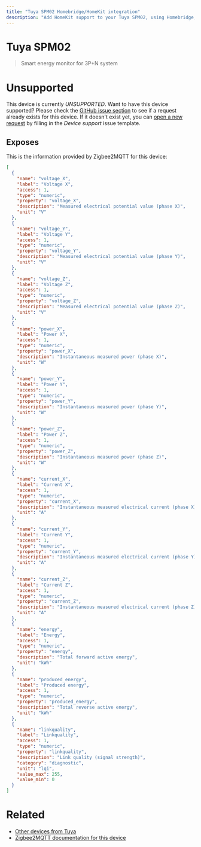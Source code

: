 ```yaml
---
title: "Tuya SPM02 Homebridge/HomeKit integration"
description: "Add HomeKit support to your Tuya SPM02, using Homebridge, Zigbee2MQTT and homebridge-z2m."
---
```

<!---
This file has been GENERATED using src/docgen/docgen.ts
DO NOT EDIT THIS FILE MANUALLY!
-->
# Tuya SPM02
> Smart energy monitor for 3P+N system


# Unsupported

This device is currently *UNSUPPORTED*.
Want to have this device supported? Please check the [GitHub issue section](https://github.com/itavero/homebridge-z2m/issues?q=SPM02) to see if a request already exists for this device.
If it doesn't exist yet, you can [open a new request](https://github.com/itavero/homebridge-z2m/issues/new?assignees=&labels=enhancement&template=device_support.yml&title=%5BDevice%5D+Tuya%20SPM02&model=Tuya%20SPM02&exposes=%5B%0A%20%20%7B%0A%20%20%20%20%22name%22%3A%20%22voltage_X%22%2C%0A%20%20%20%20%22label%22%3A%20%22Voltage%20X%22%2C%0A%20%20%20%20%22access%22%3A%201%2C%0A%20%20%20%20%22type%22%3A%20%22numeric%22%2C%0A%20%20%20%20%22property%22%3A%20%22voltage_X%22%2C%0A%20%20%20%20%22description%22%3A%20%22Measured%20electrical%20potential%20value%20(phase%20X)%22%2C%0A%20%20%20%20%22unit%22%3A%20%22V%22%0A%20%20%7D%2C%0A%20%20%7B%0A%20%20%20%20%22name%22%3A%20%22voltage_Y%22%2C%0A%20%20%20%20%22label%22%3A%20%22Voltage%20Y%22%2C%0A%20%20%20%20%22access%22%3A%201%2C%0A%20%20%20%20%22type%22%3A%20%22numeric%22%2C%0A%20%20%20%20%22property%22%3A%20%22voltage_Y%22%2C%0A%20%20%20%20%22description%22%3A%20%22Measured%20electrical%20potential%20value%20(phase%20Y)%22%2C%0A%20%20%20%20%22unit%22%3A%20%22V%22%0A%20%20%7D%2C%0A%20%20%7B%0A%20%20%20%20%22name%22%3A%20%22voltage_Z%22%2C%0A%20%20%20%20%22label%22%3A%20%22Voltage%20Z%22%2C%0A%20%20%20%20%22access%22%3A%201%2C%0A%20%20%20%20%22type%22%3A%20%22numeric%22%2C%0A%20%20%20%20%22property%22%3A%20%22voltage_Z%22%2C%0A%20%20%20%20%22description%22%3A%20%22Measured%20electrical%20potential%20value%20(phase%20Z)%22%2C%0A%20%20%20%20%22unit%22%3A%20%22V%22%0A%20%20%7D%2C%0A%20%20%7B%0A%20%20%20%20%22name%22%3A%20%22power_X%22%2C%0A%20%20%20%20%22label%22%3A%20%22Power%20X%22%2C%0A%20%20%20%20%22access%22%3A%201%2C%0A%20%20%20%20%22type%22%3A%20%22numeric%22%2C%0A%20%20%20%20%22property%22%3A%20%22power_X%22%2C%0A%20%20%20%20%22description%22%3A%20%22Instantaneous%20measured%20power%20(phase%20X)%22%2C%0A%20%20%20%20%22unit%22%3A%20%22W%22%0A%20%20%7D%2C%0A%20%20%7B%0A%20%20%20%20%22name%22%3A%20%22power_Y%22%2C%0A%20%20%20%20%22label%22%3A%20%22Power%20Y%22%2C%0A%20%20%20%20%22access%22%3A%201%2C%0A%20%20%20%20%22type%22%3A%20%22numeric%22%2C%0A%20%20%20%20%22property%22%3A%20%22power_Y%22%2C%0A%20%20%20%20%22description%22%3A%20%22Instantaneous%20measured%20power%20(phase%20Y)%22%2C%0A%20%20%20%20%22unit%22%3A%20%22W%22%0A%20%20%7D%2C%0A%20%20%7B%0A%20%20%20%20%22name%22%3A%20%22power_Z%22%2C%0A%20%20%20%20%22label%22%3A%20%22Power%20Z%22%2C%0A%20%20%20%20%22access%22%3A%201%2C%0A%20%20%20%20%22type%22%3A%20%22numeric%22%2C%0A%20%20%20%20%22property%22%3A%20%22power_Z%22%2C%0A%20%20%20%20%22description%22%3A%20%22Instantaneous%20measured%20power%20(phase%20Z)%22%2C%0A%20%20%20%20%22unit%22%3A%20%22W%22%0A%20%20%7D%2C%0A%20%20%7B%0A%20%20%20%20%22name%22%3A%20%22current_X%22%2C%0A%20%20%20%20%22label%22%3A%20%22Current%20X%22%2C%0A%20%20%20%20%22access%22%3A%201%2C%0A%20%20%20%20%22type%22%3A%20%22numeric%22%2C%0A%20%20%20%20%22property%22%3A%20%22current_X%22%2C%0A%20%20%20%20%22description%22%3A%20%22Instantaneous%20measured%20electrical%20current%20(phase%20X)%22%2C%0A%20%20%20%20%22unit%22%3A%20%22A%22%0A%20%20%7D%2C%0A%20%20%7B%0A%20%20%20%20%22name%22%3A%20%22current_Y%22%2C%0A%20%20%20%20%22label%22%3A%20%22Current%20Y%22%2C%0A%20%20%20%20%22access%22%3A%201%2C%0A%20%20%20%20%22type%22%3A%20%22numeric%22%2C%0A%20%20%20%20%22property%22%3A%20%22current_Y%22%2C%0A%20%20%20%20%22description%22%3A%20%22Instantaneous%20measured%20electrical%20current%20(phase%20Y)%22%2C%0A%20%20%20%20%22unit%22%3A%20%22A%22%0A%20%20%7D%2C%0A%20%20%7B%0A%20%20%20%20%22name%22%3A%20%22current_Z%22%2C%0A%20%20%20%20%22label%22%3A%20%22Current%20Z%22%2C%0A%20%20%20%20%22access%22%3A%201%2C%0A%20%20%20%20%22type%22%3A%20%22numeric%22%2C%0A%20%20%20%20%22property%22%3A%20%22current_Z%22%2C%0A%20%20%20%20%22description%22%3A%20%22Instantaneous%20measured%20electrical%20current%20(phase%20Z)%22%2C%0A%20%20%20%20%22unit%22%3A%20%22A%22%0A%20%20%7D%2C%0A%20%20%7B%0A%20%20%20%20%22name%22%3A%20%22energy%22%2C%0A%20%20%20%20%22label%22%3A%20%22Energy%22%2C%0A%20%20%20%20%22access%22%3A%201%2C%0A%20%20%20%20%22type%22%3A%20%22numeric%22%2C%0A%20%20%20%20%22property%22%3A%20%22energy%22%2C%0A%20%20%20%20%22description%22%3A%20%22Total%20forward%20active%20energy%22%2C%0A%20%20%20%20%22unit%22%3A%20%22kWh%22%0A%20%20%7D%2C%0A%20%20%7B%0A%20%20%20%20%22name%22%3A%20%22produced_energy%22%2C%0A%20%20%20%20%22label%22%3A%20%22Produced%20energy%22%2C%0A%20%20%20%20%22access%22%3A%201%2C%0A%20%20%20%20%22type%22%3A%20%22numeric%22%2C%0A%20%20%20%20%22property%22%3A%20%22produced_energy%22%2C%0A%20%20%20%20%22description%22%3A%20%22Total%20reverse%20active%20energy%22%2C%0A%20%20%20%20%22unit%22%3A%20%22kWh%22%0A%20%20%7D%2C%0A%20%20%7B%0A%20%20%20%20%22name%22%3A%20%22linkquality%22%2C%0A%20%20%20%20%22label%22%3A%20%22Linkquality%22%2C%0A%20%20%20%20%22access%22%3A%201%2C%0A%20%20%20%20%22type%22%3A%20%22numeric%22%2C%0A%20%20%20%20%22property%22%3A%20%22linkquality%22%2C%0A%20%20%20%20%22description%22%3A%20%22Link%20quality%20(signal%20strength)%22%2C%0A%20%20%20%20%22category%22%3A%20%22diagnostic%22%2C%0A%20%20%20%20%22unit%22%3A%20%22lqi%22%2C%0A%20%20%20%20%22value_max%22%3A%20255%2C%0A%20%20%20%20%22value_min%22%3A%200%0A%20%20%7D%0A%5D) by filling in the _Device support_ issue template.

## Exposes

This is the information provided by Zigbee2MQTT for this device:

```json
[
  {
    "name": "voltage_X",
    "label": "Voltage X",
    "access": 1,
    "type": "numeric",
    "property": "voltage_X",
    "description": "Measured electrical potential value (phase X)",
    "unit": "V"
  },
  {
    "name": "voltage_Y",
    "label": "Voltage Y",
    "access": 1,
    "type": "numeric",
    "property": "voltage_Y",
    "description": "Measured electrical potential value (phase Y)",
    "unit": "V"
  },
  {
    "name": "voltage_Z",
    "label": "Voltage Z",
    "access": 1,
    "type": "numeric",
    "property": "voltage_Z",
    "description": "Measured electrical potential value (phase Z)",
    "unit": "V"
  },
  {
    "name": "power_X",
    "label": "Power X",
    "access": 1,
    "type": "numeric",
    "property": "power_X",
    "description": "Instantaneous measured power (phase X)",
    "unit": "W"
  },
  {
    "name": "power_Y",
    "label": "Power Y",
    "access": 1,
    "type": "numeric",
    "property": "power_Y",
    "description": "Instantaneous measured power (phase Y)",
    "unit": "W"
  },
  {
    "name": "power_Z",
    "label": "Power Z",
    "access": 1,
    "type": "numeric",
    "property": "power_Z",
    "description": "Instantaneous measured power (phase Z)",
    "unit": "W"
  },
  {
    "name": "current_X",
    "label": "Current X",
    "access": 1,
    "type": "numeric",
    "property": "current_X",
    "description": "Instantaneous measured electrical current (phase X)",
    "unit": "A"
  },
  {
    "name": "current_Y",
    "label": "Current Y",
    "access": 1,
    "type": "numeric",
    "property": "current_Y",
    "description": "Instantaneous measured electrical current (phase Y)",
    "unit": "A"
  },
  {
    "name": "current_Z",
    "label": "Current Z",
    "access": 1,
    "type": "numeric",
    "property": "current_Z",
    "description": "Instantaneous measured electrical current (phase Z)",
    "unit": "A"
  },
  {
    "name": "energy",
    "label": "Energy",
    "access": 1,
    "type": "numeric",
    "property": "energy",
    "description": "Total forward active energy",
    "unit": "kWh"
  },
  {
    "name": "produced_energy",
    "label": "Produced energy",
    "access": 1,
    "type": "numeric",
    "property": "produced_energy",
    "description": "Total reverse active energy",
    "unit": "kWh"
  },
  {
    "name": "linkquality",
    "label": "Linkquality",
    "access": 1,
    "type": "numeric",
    "property": "linkquality",
    "description": "Link quality (signal strength)",
    "category": "diagnostic",
    "unit": "lqi",
    "value_max": 255,
    "value_min": 0
  }
]
```

# Related
* [Other devices from Tuya](../index.md#tuya)
* [Zigbee2MQTT documentation for this device](https://www.zigbee2mqtt.io/devices/SPM02.html)